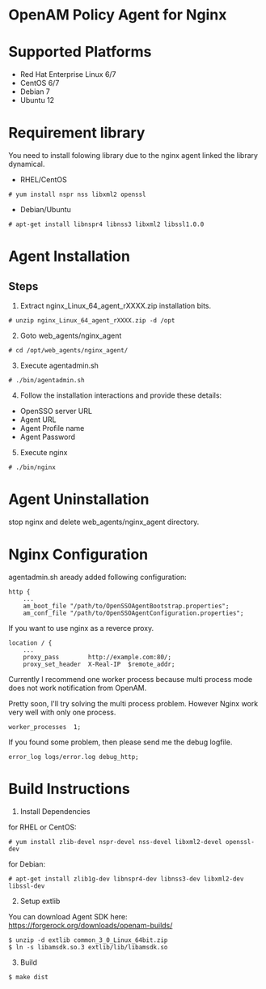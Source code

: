 OpenAM Policy Agent for Nginx
=============================

# Supported Platforms

 - Red Hat Enterprise Linux 6/7
 - CentOS 6/7
 - Debian 7
 - Ubuntu 12

# Requirement library

You need to install folowing library due to the nginx agent linked the
library dynamical.

 * RHEL/CentOS

~~~
# yum install nspr nss libxml2 openssl
~~~

 * Debian/Ubuntu

~~~
# apt-get install libnspr4 libnss3 libxml2 libssl1.0.0
~~~

# Agent Installation

## Steps

 1. Extract nginx_Linux_64_agent_rXXXX.zip installation bits.

 ~~~
 # unzip nginx_Linux_64_agent_rXXXX.zip -d /opt
 ~~~

 2. Goto web_agents/nginx_agent

 ~~~
 # cd /opt/web_agents/nginx_agent/
 ~~~

 3. Execute agentadmin.sh

 ~~~
 # ./bin/agentadmin.sh
 ~~~

 4. Follow the installation interactions and provide these details:

  - OpenSSO server URL
  - Agent URL
  - Agent Profile name
  - Agent Password

 5. Execute nginx
 ~~~
 # ./bin/nginx
 ~~~

# Agent Uninstallation

stop nginx and delete web_agents/nginx_agent directory.

# Nginx Configuration

agentadmin.sh aready added following configuration:

    http {
        ...
        am_boot_file "/path/to/OpenSSOAgentBootstrap.properties";
        am_conf_file "/path/to/OpenSSOAgentConfiguration.properties";

If you want to use nginx as a reverce proxy.

    location / {
        ...
        proxy_pass        http://example.com:80/;
        proxy_set_header  X-Real-IP  $remote_addr;

Currently I recommend one worker process because multi process mode
does not work notification from OpenAM.

Pretty soon, I'll try solving the multi process problem. However Nginx
work very well with only one process.

    worker_processes  1;

If you found some problem, then please send me the debug logfile.

    error_log logs/error.log debug_http;


# Build Instructions

1. Install Dependencies

 for RHEL or CentOS:

 ~~~
 # yum install zlib-devel nspr-devel nss-devel libxml2-devel openssl-dev
 ~~~

 for Debian:

 ~~~
 # apt-get install zlib1g-dev libnspr4-dev libnss3-dev libxml2-dev libssl-dev
 ~~~

2. Setup extlib

 You can download Agent SDK here:
 https://forgerock.org/downloads/openam-builds/

 ~~~
 $ unzip -d extlib common_3_0_Linux_64bit.zip
 $ ln -s libamsdk.so.3 extlib/lib/libamsdk.so
 ~~~

3. Build

 ~~~
 $ make dist
 ~~~
